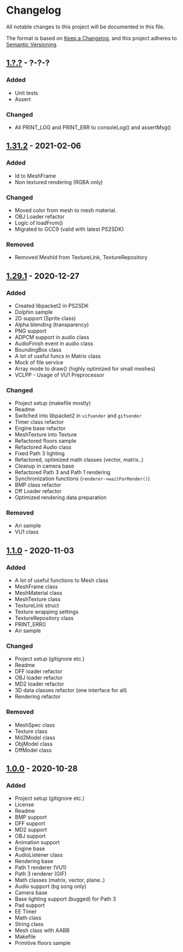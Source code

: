 # Changelog
All notable changes to this project will be documented in this file.

The format is based on [Keep a Changelog](https://keepachangelog.com/en/1.0.0/),
and this project adheres to [Semantic Versioning](https://semver.org/spec/v2.0.0.html).

## [1.?.?] - ?-?-?

### Added
- Unit tests
- Assert

### Changed
- All PRINT_LOG and PRINT_ERR to consoleLog() and assertMsg()

## [1.31.2] - 2021-02-06

### Added
- Id to MeshFrame
- Non textured rendering (RGBA only)

### Changed
- Moved color from mesh to mesh material.
- OBJ Loader refactor
- Logic of loadFrom()
- Migrated to GCC9 (valid with latest PS2SDK)

### Removed
- Removed MeshId from TextureLink, TextureRepository

## [1.29.1] - 2020-12-27
### Added
- Created libpacket2 in PS2SDK
- Dolphin sample
- 2D support (Sprite class)
- Alpha blending (transparency)
- PNG support
- ADPCM support in audio class
- AudioFinish event in audio class
- BoundingBox class
- A lot of useful funcs in Matrix class
- Mock of file service
- Array mode to draw() (highly optimized for small meshes)
- VCLPP - Usage of VU1 Preprocessor

### Changed
- Project setup (makefile mostly)
- Readme
- Switched into libpacket2 in `vifsender` and `gifsender`
- Timer class refactor
- Engine base refactor
- MeshTexture into Texture
- Refactored floors sample
- Refactored Audio class
- Fixed Path 3 lighting
- Refactored, optimized math classes (vector, matrix..)
- Cleanup in camera base
- Refactored Path 3 and Path 1 rendering
- Synchronization functions (`renderer->waitForRender()`)
- BMP class refactor
- Dff Loader refactor
- Optimized rendering data preparation

### Removed
- Ari sample
- VU1 class

## [1.1.0] - 2020-11-03
### Added
- A lot of useful functions to Mesh class
- MeshFrame class
- MeshMaterial class
- MeshTexture class
- TextureLink struct
- Texture wrapping settings
- TextureRepository class
- PRINT_ERR()
- Ari sample

### Changed
- Project setup (gitignore etc.)
- Readme
- DFF loader refactor
- OBJ loader refactor
- MD2 loader refactor
- 3D data classes refactor (one interface for all)
- Rendering refactor

### Removed
- MeshSpec class
- Texture class
- Md2Model class
- ObjModel class
- DffModel class

## [1.0.0] - 2020-10-28
### Added
- Project setup (gitignore etc.)
- License
- Readme
- BMP support
- DFF support
- MD2 support
- OBJ support
- Animation support
- Engine base
- AudioListener class
- Rendering base
- Path 1 renderer (VU1)
- Path 3 renderer (GIF)
- Math classes (matrix, vector, plane..)
- Audio support (bg song only)
- Camera base
- Base lighting support (bugged) for Path 3
- Pad support
- EE Timer
- Math class
- String class
- Mesh class with AABB
- Makefile
- Primitive floors sample

[1.?.?]: https://github.com/h4570/tyra/compare/v1.31.2-alpha...v1.?.?-alpha
[1.31.2]: https://github.com/h4570/tyra/compare/v1.29.1-alpha...v1.31.2-alpha
[1.29.1]: https://github.com/h4570/tyra/compare/1.1.0...v1.29.1-alpha
[1.1.0]: https://github.com/h4570/tyra/compare/1.0.0...1.1.0
[1.0.0]: https://github.com/h4570/tyra/compare/1.0.0
